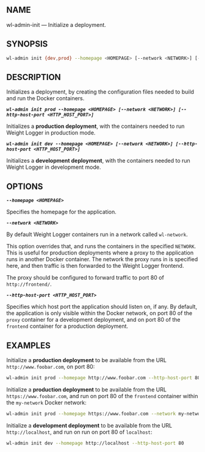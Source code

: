 NAME
---
wl-admin-init — Initialize a deployment.

SYNOPSIS
---
```sh
wl-admin init {dev,prod} --homepage <HOMEPAGE> [--network <NETWORK>] [--http-host-port <HTTP_HOST_PORT>]
```

DESCRIPTION
---
Initializes a deployment, by creating the configuration files needed to build and run the Docker containers.

**_`wl-admin init prod --homepage <HOMEPAGE> [--network <NETWORK>] [--http-host-port <HTTP_HOST_PORT>]`_**

Initializes a __production deployment__, with the containers needed to run Weight
Logger in production mode.

**_`wl-admin init dev --homepage <HOMEPAGE> [--network <NETWORK>] [--http-host-port <HTTP_HOST_PORT>]`_**

Initializes a __development deployment__, with the containers needed to run Weight
Logger in development mode.

OPTIONS
---

**_`--homepage <HOMEPAGE>`_**

Specifies the homepage for the application. 

**_`--network <NETWORK>`_**

By default Weight Logger containers run in a network called `wl-network`.

This option overrides that, and runs the containers in the specified `NETWORK`.
This is useful for production deployments where a proxy to the application runs
in another Docker container. The network the proxy runs in is specified here,
and then traffic is then forwarded to the Weight Logger frontend.

The proxy should be configured to forward traffic to port 80 of `http://frontend/`.

**_`--http-host-port <HTTP_HOST_PORT>`_**

Specifies which host port the application should listen on, if any. By default,
the application is only visible within the Docker network, on port 80 of the
`proxy` container for a development deployment, and on port 80 of the
`frontend` container for a production deployment.

EXAMPLES
---

Initialize a __production deployment__ to be available from the URL
`http://www.foobar.com`, on port 80:

```sh
wl-admin init prod --homepage http://www.foobar.com --http-host-port 80
```

Initialize a __production deployment__ to be available from the URL
`https://www.foobar.com`, and run on port 80 of the `frontend` container within
the `my-network` Docker network:

```sh
wl-admin init prod --homepage https://www.foobar.com --network my-network
```

Initialize a __development deployment__ to be available from the URL
`http://localhost`, and run on run on port 80 of `localhost`:

```sh
wl-admin init dev --homepage http://localhost --http-host-port 80
```
